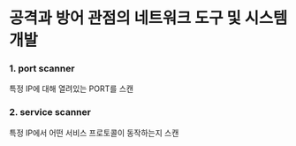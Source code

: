 # 공격과 방어 관점의 네트워크 도구 및 시스템 개발
### 1. port scanner
특정 IP에 대해 열려있는 PORT를 스캔
### 2. service scanner
특정 IP에서 어떤 서비스 프로토콜이 동작하는지 스캔
